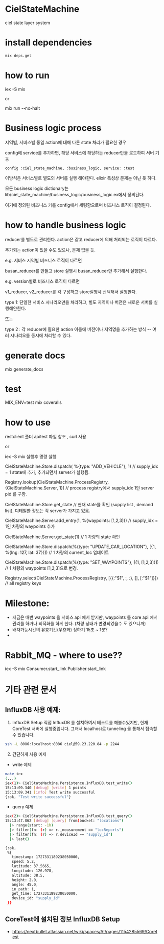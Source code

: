 # CielStateMachine

ciel state layer system

# install dependencies

```sh
mix deps.get
```

# how to run

iex -S mix

or

mix run --no-halt


# Business logic process

지역별, 서비스별 동일 action에 대해 다른 state 처리가 필요한 경우

config에 service를 추가하면, 해당 서비스에 해당하는 reducer만을 로드하여 서버 기동

```
config :ciel_state_machine, :business_logic, service: :test
```

이방식은 서비스별로 별도의 서버를 실행 해야한다. elixir 특성상 문제는 아닌 듯 하다.

모든 business logic dictionary는 lib/ciel_state_machine/business_logic/business_logic.ex에서 정의된다.

여기에 정의된 비즈니스 키를 config에서 세팅함으로써 비즈니스 로직이 결정된다.


# how to handle business logic

reducer를 별도로 관리한다. action은 같고 reducer에 의해 처리되는 로직이 다르다.

추가되는 action이 있을 수도 있으나, 문제 없을 듯.

e.g. 서비스 지역별 비즈니스 로직이 다르면

busan_reducer를 만들고 store 실행시 busan_reducer만 추가해서 실행한다.

e.g. version별로 비즈니스 로직이 다르면

v1_reducer, v2_reducer를 각 구성하고 store실행시 선택해서 실행한다.


type 1: 단일한 서비스 시나리오만을 처리하고, 별도 지역이나 버전은 새로운 서버를 실행해얀한다.

또는

type 2 : 각 reducer에 필요한 action 이름에 버전이나 지역명을 추가하는 방식 -- 여러 시나리오를 동시에 처리할 수 있다.


# generate docs

mix generate_docs


# test

MIX_ENV=test mix coveralls

# how to use

restclient 폴더 apitest 파일 참조 , curl 사용

or

iex -S mix 실행후 명령 실행

CielStateMachine.Store.dispatch( %{type: "ADD_VEHICLE"}, 1) // supply_idx = 1 state에 추가, 추가되면서 server가 실행됨.

Registry.lookup(CielStateMachine.ProcessRegistry, {CielStateMachine.Server, 1}) // process registry에서 supply_idx 1인 server pid 를 구함.

CielStateMachine.Store.get_state  // 현재 state를 확인 (supply list , demand list), 디테일한 정보는 각 server가 가지고 있음.

CielStateMachine.Server.add_entry(1, %{waypoints: [1,2,3]}) // supply_idx = 1인 차량의 waypoints 추가


CielStateMachine.Server.get_state(1) // 1 차량의 state 확인

CielStateMachine.Store.dispatch(%{type: "UPDATE_CAR_LOCATION"}, [{1, %{lng: 127, lat: 37}}]) // 1 차량의 current_loc 업데이트

CielStateMachine.Store.dispatch(%{type: "SET_WAYPOINTS"}, [{1, [1,2,3]}]) // 1 차량의 waypoints [1,2,3]으로 변경.

Registry.select(CielStateMachine.ProcessRegistry, [{{:"$1", :_, :_}, [], [:"$1"]}])  // all registry keys

# Milestone:
- 지금은 매번 waypoints 을 서비스 api 에서 받지만, waypoints 를 core api 에서 관리를 하거나 최적화를 하게 한다. (차량 상태가 변경되었을수 도 있으니까)
- 배차가능시간의 유효기간(무효화) 정하기 15초 ~ 1분?
-

# Rabbit_MQ - where to use?? 

iex -S mix
Consumer.start_link
Publisher.start_link

# 기타 관련 문서
## InfluxDB 사용 예제:
1. InfluxDB Setup
직접 InfluxDB 를 설치하여서 테스트를 해볼수있지만, 현재 CoreTest 서버에 실행중입니다. 그래서 localhost로 tunneling 을 통해서 접속할수 있습니다.
```bash
ssh -L 8086:localhost:8086 ciel@59.23.220.84 -p 2244
```
2. 간단하게 사용 예제
- write 예제
```sh
make iex
(...)
iex(1)> CielStateMachine.Persistence.InfluxDB.test_write()
15:13:09.340 [debug] [write] 1 points
15:13:09.341 [info] Test write successful
{:ok, "Test write successful"}

```
- query 예제
```sh
iex(2)> CielStateMachine.Persistence.InfluxDB.test_query()
15:13:47.862 [debug] [query] from(bucket: "locations")
  |> range(start: -1h)
  |> filter(fn: (r) => r._measurement == "locReports")
  |> filter(fn: (r) => r.deviceId == "supply_id")
  |> last()

{:ok,
 %{
   timestamp: 1727331189238050000,
   speed: 5.2,
   latitude: 37.5665,
   longitude: 126.978,
   altitude: 38.5,
   height: 2.0,
   angle: 45.0,
   in_path: 1,
   get_time: 1727331189238050000,
   device_id: "supply_id"
 }}
```

## CoreTest에 설치된 정보 InfluxDB Setup
- https://nextbullet.atlassian.net/wiki/spaces/AI/pages/1154285569/Coretest

